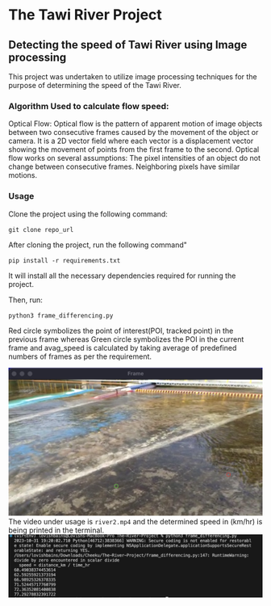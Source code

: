 # The Tawi River Project
## Detecting the speed of Tawi River using Image processing 
<!DOCTYPE html>
<html>
<body>

<p>This project was undertaken to utilize image processing techniques for the purpose of determining the speed of the Tawi River.</p>
<p>
<h3>Algorithm Used to calculate flow speed:</h3>
Optical Flow: Optical flow is the pattern of apparent motion of image objects between two consecutive frames caused by the movement of the object or camera. It is a 2D vector field where each vector is a displacement vector showing the movement of points from the first frame to the second. Optical flow works on several assumptions: The pixel intensities of an object do not change between consecutive frames. Neighboring pixels have similar motions.
</p>

### Usage
Clone the project using the following command:
```
git clone repo_url
```

After cloning the project, run the following command"
```
pip install -r requirements.txt
```
It will install all the necessary dependencies required for running the project.

Then, run:
```
python3 frame_differencing.py
```

Red circle symbolizes the point of interest(POI, tracked point) in the previous frame whereas Green circle symbolizes the POI in the current frame and avag_speed is calculated by taking average of predefined numbers of frames as per the requirement.

![Alt text](image.png)
The video under usage is `river2.mp4` and the determined speed in (km/hr) is being printed in the terminal.
![Alt text](image-1.png) 

